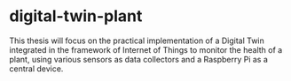 # digital-twin-plant
This thesis will focus on the practical implementation of a Digital Twin integrated in the framework of Internet of Things to monitor the health of a plant, using various sensors as data collectors and a Raspberry Pi as a central device.
